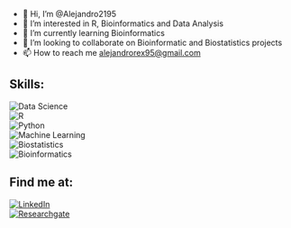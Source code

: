 - 👋 Hi, I’m @Alejandro2195
- 👀 I’m interested in R, Bioinformatics and Data Analysis
- 🌱 I’m currently learning Bioinformatics
- 💞️ I’m looking to collaborate on Bioinformatic and Biostatistics projects
- 📫 How to reach me alejandrorex95@gmail.com

## Skills:
![Data Science](https://img.shields.io/badge/Data%20Science%20Toolbox%20-I-orange?style=for-the-badge)</br>
![R](https://img.shields.io/badge/R-0095D5?style=for-the-badge&logo=kotlin&logoColor=white&labelColor=101010)</br>
![Python](https://img.shields.io/badge/python-3670A0?style=for-the-badge&logo=python&logoColor=ffdd54)</br>
![Machine Learning](https://img.shields.io/badge/Machine%20Learning-Machine%20Learning-blue)</br>
![Biostatistics](https://img.shields.io/badge/Biostatistics-0095D5?style=for-the-badge&logo=kotlin&logoColor=white&labelColor=101010)</br>
![Bioinformatics](https://img.shields.io/badge/Bioinformatics-0095D5?style=for-the-badge&logo=kotlin&logoColor=white&labelColor=101010)

## Find me at:

[![LinkedIn](https://img.shields.io/badge/LinkedIn-Alejandro%20Jos%C3%A9%20G%C3%B3mez%20Garc%C3%ADa-blue)](https://www.linkedin.com/in/alejandro-jose-gomez-garcia/)</br>
[![Researchgate](https://img.shields.io/badge/Researchgate-Alejandro%20Jos%C3%A9%20G%C3%B3mez%20Garc%C3%ADa-blue)](https://www.researchgate.net/profile/Alejandro-Gomez-Garcia-2)
